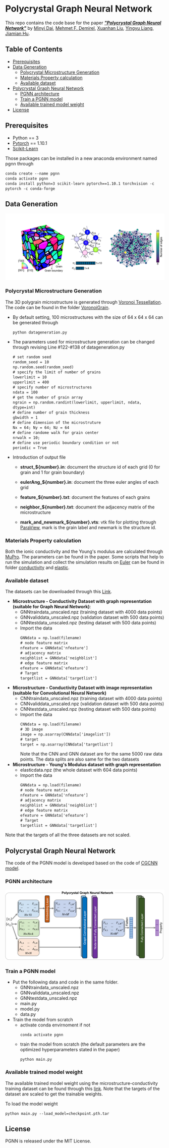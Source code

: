 # Polycrystal Graph Neural Network 

This repo contains the code base for the paper [***"Polycrystal Graph Neural Network"***]()
by [Minyi Dai](https://www.linkedin.com/in/minyi-dai-7bb82b197/), 
[Mehmet F. Demirel](http://cs.wisc.edu/~demirel), 
[Xuanhan Liu](https://www.linkedin.com/in/xuanhan-liu-2976b3218/),
[Yingyu Liang](http://cs.wisc.edu/~yliang), 
[Jiamian Hu](https://mesomod.weebly.com/people.html).

## Table of Contents

- [Prerequisites](#prerequisites)
- [Data Generation](#data-generation)
  - [Polycrystal Microstructure Generation](#polycrystal-microstructure-generation)
  - [Materials Property calculation](#materials-property-calculation)
  - [Available dataset](#available-dataset)
- [Polycrystal Graph Neural Network](#polycrystal-graph-neural-network)
  - [PGNN architecture](#pgnn-architecture)
  - [Train a PGNN model](#train-a-pgnn-model)
  - [Available trained model weight](#available-trained-model-weight)
- [License](license)

## Prerequisites
- Python == 3
- [Pytorch](https://pytorch.org/) == 1.10.1
- [Scikit-Learn](https://scikit-learn.org/stable/) 

Those packages can be installed in a new anaconda environment named pgnn through
```
conda create --name pgnn
conda activate pgnn
conda install python=3 scikit-learn pytorch==1.10.1 torchvision -c pytorch -c conda-forge
```



### 
## Data Generation

![Data Generation](https://github.com/mdai26/PGNN/blob/main/Images/figure1.png)

### Polycrystal Microstructure Generation

The 3D polygrain microstructure is generated through [Voronoi Tessellation](https://en.wikipedia.org/wiki/Voronoi_diagram). The code can be found in the folder [VoronoiGrain](https://github.com/mdai26/PGNN/tree/main/Voronoigrain).

- By default setting, 100 microstructures with the size of 64 x 64 x 64 can be generated through
  ```
  python datageneration.py
  ```

- The parameters used for microstructure generation can be changed through revising Line #122-#138 of datageneration.py
  ```
  # set random seed
  random_seed = 10
  np.random.seed(random_seed)
  # specify the limit of number of grains
  lowerlimit = 10
  upperlimit = 400
  # specify number of microstructures
  ndata = 100
  # get the number of grain array
  ngrain = np.random.randint(lowerlimit, upperlimit, ndata, dtype=int)
  # define number of grain thickness
  gbwidth = 1
  # define dimension of the microstruture
  Nx = 64; Ny = 64; Nz = 64
  # define randome walk for grain center
  nrwalk = 10;
  # define use periodic boundary condition or not
  periodic = True
  ```
- Introduction of output file

  - **struct_${number}.in**: document the structure id of each grid (0 for grain and 1 for grain boundary)

  - **eulerAng_${number}.in**: document the three euler angles of each grid

  - **feature_${number}.txt**: document the features of each grains

  - **neighbor_${number}.txt**: document the adjacency matrix of the microstructure

  - **mark_and_newmark_${number}.vts**: vtk file for plotting through [ParaView](https://www.paraview.org/), mark is the grain label and newmark is the structure id. 

### Materials Property calculation

Both the ionic conductivity and the Young's modulus are calculated through [MuPro](https://www.mupro.co/). The parameters can be found in the paper. Some scripts that help to run the simulation and collect the simulation results on [Euler](https://wacc.wisc.edu/resources/docs/faqs.html) can be found in folder [conductivity](https://github.com/mdai26/PGNN/tree/main/conductivity) and [elastic](https://github.com/mdai26/PGNN/tree/main/elastic).

### Available dataset

The datasets can be downloaded through this [Link](https://drive.google.com/drive/folders/1ZxbRhB0Q5BLh89LYblG_GZGJsqtsiMuq?usp=sharing).

- **Microstructure - Conductivity Dataset with graph representation (suitable for Graph Neural Network)**: 
  - GNNtraindata_unscaled.npz (training dataset with 4000 data points)
  - GNNvaliddata_unscaled.npz (validation dataset with 500 data points)
  - GNNtestdata_unscaled.npz (testing dataset with 500 data points)
  - Import the data
    ```
    GNNdata = np.load(filename)
    # node feature matrix
    nfeature = GNNdata['nfeature']
    # adjacency matrix
    neighblist = GNNdata['neighblist']
    # edge feature matrix
    efeature = GNNdata['efeature']
    # Target
    targetlist = GNNdata['targetlist']
    ```
- **Microstructure - Conductivity Dataset with image representation (suitable for Convolutional Neural Network)**
  - CNNtraindata_unscaled.npz (training dataset with 4000 data points)
  - CNNvaliddata_unscaled.npz (validation dataset with 500 data points)
  - CNNtestdata_unscaled.npz (testing dataset with 500 data points)
  - Import the data
    ```
    CNNdata = np.load(filename)
    # 3D image 
    image = np.asarray(CNNdata['imagelist'])
    # target
    target = np.asarray(CNNdata['targetlist']
    ```
    Note that the CNN and GNN dataset are for the same 5000 raw data points. The data splits are also same for the two datasets
- **Microstructure - Young's Modulus dataset with graph representation**
  - elasticdata.npz (the whole dataset with 604 data points)
  - Import the data
    ```
    GNNdata = np.load(filename)
    # node feature matrix
    nfeature = GNNdata['nfeature']
    # adjacency matrix
    neighblist = GNNdata['neighblist']
    # edge feature matrix
    efeature = GNNdata['efeature']
    # Target
    targetlist = GNNdata['targetlist']
    ```
Note that the targets of all the three datasets are not scaled. 

## Polycrystal Graph Neural Network

The code of the PGNN model is developed based on the code of [CGCNN model](https://github.com/txie-93/cgcnn).

### PGNN architecture

![PGNN](https://github.com/mdai26/PGNN/blob/main/Images/figure2.png)

### Train a PGNN model

- Put the following data and code in the same folder.
  - GNNtraindata_unscaled.npz
  - GNNvaliddata_unscaled.npz
  - GNNtestdata_unscaled.npz
  - main.py
  - model.py
  - data.py
- Train the model from scratch
  - activate conda envirnoment if not
    ```
    conda activate pgnn
    ```
  - train the model from scratch (the default parameters are the optimized hyperparameters stated in the paper)
    ```
    python main.py
    ```

### Available trained model weight

The available trained model weight using the microstructure-conductivity training dataset can be found through this [link](https://drive.google.com/drive/folders/1ZxbRhB0Q5BLh89LYblG_GZGJsqtsiMuq?usp=sharing). Note that the targets of the dataset are scaled to get the trainable weights. 

To load the model weight
```
python main.py --load_model=checkpoint.pth.tar
```
## License

PGNN is released under the MIT License.



